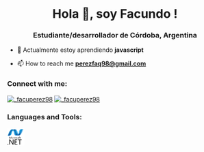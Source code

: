 <h1 align="center">Hola 👋, soy Facundo !</h1>
<h3 align="center">Estudiante/desarrollador de Córdoba, Argentina</h3>

- 🌱 Actualmente estoy aprendiendo **javascript**

- 📫 How to reach me **perezfaq98@gmail.com**

<h3 align="left">Connect with me:</h3>
<p align="left">
<a href="https://twitter.com/_facuperez98" target="blank"><img align="center" src="https://user-images.githubusercontent.com/63246299/117214171-d13b6480-add2-11eb-9c78-16023db1df1c.png" alt="_facuperez98" height="30" width="40" /></a>
<a href="https://instagram.com/_facuperez98" target="blank"><img align="center" src="https://raw.githubusercontent.com/rahuldkjain/github-profile-readme-generator/neutral-icons/src/images/icons/Social/instagram.svg" alt="_facuperez98" height="30" width="40" /></a>
</p>

<h3 align="left">Languages and Tools:</h3>
<p align="left"> <a href="https://dotnet.microsoft.com/" target="_blank"> <img src="https://raw.githubusercontent.com/devicons/devicon/master/icons/dot-net/dot-net-original-wordmark.svg" alt="dotnet" width="40" height="40"/> </a> </p>
